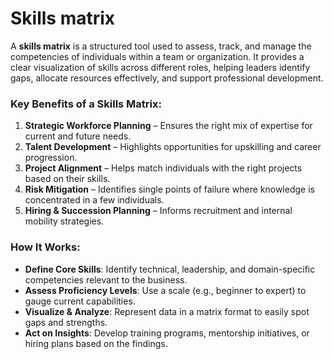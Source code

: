 # Skills matrix

A **skills matrix** is a structured tool used to assess, track, and manage the competencies of individuals within a team or organization. It provides a clear visualization of skills across different roles, helping leaders identify gaps, allocate resources effectively, and support professional development.

### **Key Benefits of a Skills Matrix:**

1. **Strategic Workforce Planning** – Ensures the right mix of expertise for current and future needs.
2. **Talent Development** – Highlights opportunities for upskilling and career progression.
3. **Project Alignment** – Helps match individuals with the right projects based on their skills.
4. **Risk Mitigation** – Identifies single points of failure where knowledge is concentrated in a few individuals.
5. **Hiring & Succession Planning** – Informs recruitment and internal mobility strategies.

### **How It Works:**

- **Define Core Skills**: Identify technical, leadership, and domain-specific competencies relevant to the business.
- **Assess Proficiency Levels**: Use a scale (e.g., beginner to expert) to gauge current capabilities.
- **Visualize & Analyze**: Represent data in a matrix format to easily spot gaps and strengths.
- **Act on Insights**: Develop training programs, mentorship initiatives, or hiring plans based on the findings.

